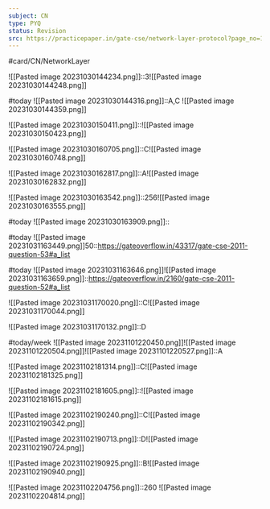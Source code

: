 ```yaml
---
subject: CN
type: PYQ
status: Revision
src: https://practicepaper.in/gate-cse/network-layer-protocol?page_no=15
---
```

#card/CN/NetworkLayer

![[Pasted image 20231030144234.png]]::3![[Pasted image 20231030144248.png]] <!--SR:!2024-01-22,55,270-->

#today ![[Pasted image 20231030144316.png]]::A,C ![[Pasted image 20231030144359.png]] <!--SR:!2023-11-07,2,230-->

![[Pasted image 20231030150411.png]]::![[Pasted image 20231030150423.png]] <!--SR:!2023-12-05,23,270-->

![[Pasted image 20231030160705.png]]::C![[Pasted image 20231030160748.png]] <!--SR:!2023-12-10,25,290-->

![[Pasted image 20231030162817.png]]::A![[Pasted image 20231030162832.png]] <!--SR:!2023-12-04,19,250-->

![[Pasted image 20231030163542.png]]::256![[Pasted image 20231030163555.png]] <!--SR:!2023-12-14,29,290-->

#today ![[Pasted image 20231030163909.png]]:: <!--SR:!2023-11-04,4,270-->

#today ![[Pasted image 20231031163449.png]]50::https://gateoverflow.in/43317/gate-cse-2011-question-53#a_list

#today ![[Pasted image 20231031163646.png]]![[Pasted image 20231031163659.png]]::https://gateoverflow.in/2160/gate-cse-2011-question-52#a_list


![[Pasted image 20231031170020.png]]::C![[Pasted image 20231031170044.png]] <!--SR:!2024-01-12,52,294-->


![[Pasted image 20231031170132.png]]::D <!--SR:!2024-01-05,45,294-->

#today/week ![[Pasted image 20231101220450.png]]![[Pasted image 20231101220504.png]]![[Pasted image 20231101220527.png]]::A <!--SR:!2023-11-19,13,296-->

![[Pasted image 20231102181314.png]]::C![[Pasted image 20231102181325.png]] <!--SR:!2023-12-11,26,278-->

![[Pasted image 20231102181605.png]]::![[Pasted image 20231102181615.png]] <!--SR:!2023-12-13,28,278-->

![[Pasted image 20231102190240.png]]::C![[Pasted image 20231102190342.png]] <!--SR:!2023-12-14,23,275-->

![[Pasted image 20231102190713.png]]::D![[Pasted image 20231102190724.png]] <!--SR:!2024-01-01,41,295-->

![[Pasted image 20231102190925.png]]::B![[Pasted image 20231102190940.png]] <!--SR:!2024-01-03,43,298-->

![[Pasted image 20231102204756.png]]::260 ![[Pasted image 20231102204814.png]] <!--SR:!2023-12-22,31,295-->

